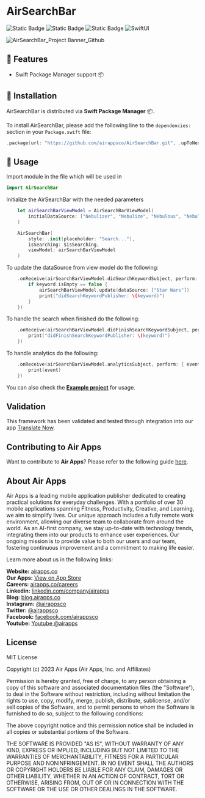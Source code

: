 # AirSearchBar

![Static Badge](https://img.shields.io/badge/license-MIT-lightgray)
![Static Badge](https://img.shields.io/badge/iOS-15.0+-blue.svg)
![Static Badge](https://img.shields.io/badge/SPM-compatible-brightgreen)
![SwiftUI](https://img.shields.io/badge/SwiftUI--orange)

![AirSearchBar_Project Banner_Github](https://github.com/airappsco/AirSearchBar/assets/122374124/196d8232-a811-42e7-b79c-eed7b864606b)


## 🌟 Features
- Swift Package Manager support 📦

## 🔧 Installation
AirSearchBar is distributed via **Swift Package Manager** 📦. 

To install AirSearchBar, please add the following line to the `dependencies:` section in your `Package.swift` file:

```swift
.package(url: "https://github.com/airappsco/AirSearchBar.git", .upToNextMinor(from: "1.0.0")),
```

## 🚀 Usage

Import module in the file which will be used in
```swift
import AirSearchBar
```

Initialize the AirSearchBar with the needed parameters
```swift
    let airSearchBarViewModel = AirSearchBarViewModel(
        initialDataSource: ["Nebulizer", "Nebulize", "Nebulous", "Nebula"]
    )

    AirSearchBar(
        style: .init(placeholder: "Search..."), 
        isSearching: $isSearching,
        viewModel: airSearchBarViewModel
    )
```

To update the dataSource from view model do the following:
```swift
    .onReceive(airSearchBarViewModel.didSearchKeywordSubject, perform: { keyword in
        if keyword.isEmpty == false {
            airSearchBarViewModel.update(dataSource: ["Star Wars"])
            print("didSearchKeywordPublisher: \(keyword)")
        }
    })
```

To handle the search when finished do the following: 
```swift
    .onReceive(airSearchBarViewModel.didFinishSearchKeywordSubject, perform: { keyword in
        print("didFinishSearchKeywordPublisher: \(keyword)")
    })
```

To handle analytics do the following: 
```swift
    .onReceive(airSearchBarViewModel.analyticsSubject, perform: { event in
        print(event)
    })
```

You can also check the **[Example project](./AirSearchBarDemo)** for usage.

## Validation

This framework has been validated and tested through integration into our app [Translate Now](https://apps.apple.com/us/app/translate-now-translator/id1348028646).

## Contributing to Air Apps
Want to contribute to **Air Apps**? Please refer to the following guide [here](./CONTRIBUTING.md).

## About Air Apps

Air Apps is a leading mobile application publisher dedicated to creating practical solutions for everyday challenges. With a portfolio of over 30 mobile applications spanning Fitness, Productivity, Creative, and Learning, we aim to simplify lives. Our unique approach includes a fully remote work environment, allowing our diverse team to collaborate from around the world. As an AI-first company, we stay up-to-date with technology trends, integrating them into our products to enhance user experiences. Our ongoing mission is to provide value to both our users and our team, fostering continuous improvement and a commitment to making life easier.

Learn more about us in the following links:

**Website:** [airapps.co](https://airapps.co/)  
**Our Apps:** [View on App Store](https://apps.apple.com/us/developer/wzp-solutions-lda/id1316153435)  
**Careers:** [airapps.co/careers](https://airapps.co/careers/)  
**Linkedin:** [linkedin.com/company/airapps](http://linkedin.com/company/airapps/)  
**Blog:** [blog.airapps.co](https://blog.airapps.co/)  
**Instagram:** [@airappsco](https://www.instagram.com/airappsco/)  
**Twitter:** [@airappsco](https://twitter.com/airappsco/)  
**Facebook:** [facebook.com/airappsco](https://www.facebook.com/airappsco/)  
**Youtube:** [Youtube @airapps](https://www.youtube.com/@airapps)

## License
MIT License

Copyright (c) 2023  Air Apps (Air Apps, Inc. and Affiliates)

Permission is hereby granted, free of charge, to any person obtaining a copy
of this software and associated documentation files (the "Software"), to deal
in the Software without restriction, including without limitation the rights
to use, copy, modify, merge, publish, distribute, sublicense, and/or sell
copies of the Software, and to permit persons to whom the Software is
furnished to do so, subject to the following conditions:

The above copyright notice and this permission notice shall be included in all
copies or substantial portions of the Software.

THE SOFTWARE IS PROVIDED "AS IS", WITHOUT WARRANTY OF ANY KIND, EXPRESS OR
IMPLIED, INCLUDING BUT NOT LIMITED TO THE WARRANTIES OF MERCHANTABILITY,
FITNESS FOR A PARTICULAR PURPOSE AND NONINFRINGEMENT. IN NO EVENT SHALL THE
AUTHORS OR COPYRIGHT HOLDERS BE LIABLE FOR ANY CLAIM, DAMAGES OR OTHER
LIABILITY, WHETHER IN AN ACTION OF CONTRACT, TORT OR OTHERWISE, ARISING FROM,
OUT OF OR IN CONNECTION WITH THE SOFTWARE OR THE USE OR OTHER DEALINGS IN THE
SOFTWARE.
